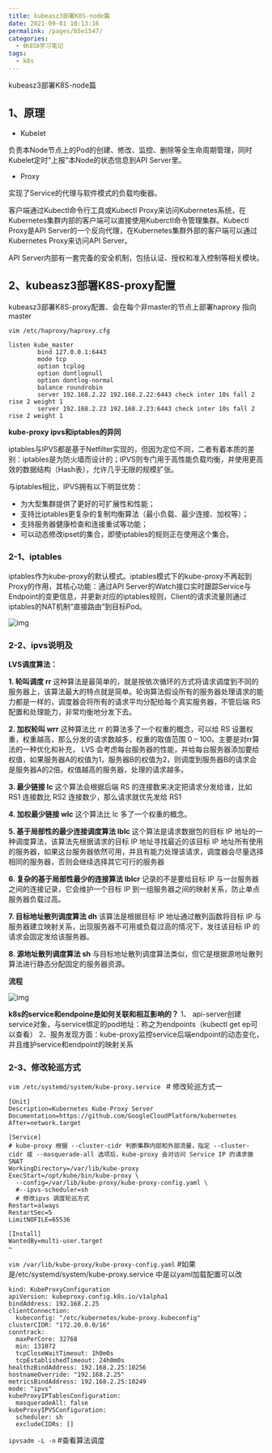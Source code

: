 ```yaml
---
title: kubeasz3部署K8S-node篇
date: 2021-09-01 10:13:16
permalink: /pages/b5e1547/
categories:
  - 《K8S》学习笔记
tags:
  - k8s
---
```

kubeasz3部署K8S-node篇  
<!-- more -->



## 1、原理
- Kubelet 

负责本Node节点上的Pod的创建、修改、监控、删除等全生命周期管理，同时Kubelet定时“上报”本Node的状态信息到API Server里。

- Proxy 

实现了Service的代理与软件模式的负载均衡器。

客户端通过Kubectl命令行工具或Kubectl Proxy来访问Kubernetes系统，在Kubernetes集群内部的客户端可以直接使用Kuberctl命令管理集群。Kubectl Proxy是API Server的一个反向代理，在Kubernetes集群外部的客户端可以通过Kubernetes Proxy来访问API Server。

API Server内部有一套完备的安全机制，包括认证、授权和准入控制等相关模块。







## 2、kubeasz3部署K8S-proxy配置

kubeasz3部署K8S-proxy配置、会在每个非master的节点上部署haproxy 指向master



` vim /etc/haproxy/haproxy.cfg   `

```shell
listen kube_master
        bind 127.0.0.1:6443
        mode tcp
        option tcplog
        option dontlognull
        option dontlog-normal
        balance roundrobin
        server 192.168.2.22 192.168.2.22:6443 check inter 10s fall 2 rise 2 weight 1
        server 192.168.2.23 192.168.2.23:6443 check inter 10s fall 2 rise 2 weight 1
```



**kube-proxy ipvs和iptables的异同**

iptables与IPVS都是基于Netfilter实现的，但因为定位不同，二者有着本质的差别：iptables是为防火墙而设计的；IPVS则专门用于高性能负载均衡，并使用更高效的数据结构（Hash表），允许几乎无限的规模扩张。

与iptables相比，IPVS拥有以下明显优势：

- 为大型集群提供了更好的可扩展性和性能；
- 支持比iptables更复杂的复制均衡算法（最小负载、最少连接、加权等）；
- 支持服务器健康检查和连接重试等功能；
- 可以动态修改ipset的集合，即使iptables的规则正在使用这个集合。

### 2-1、iptables

iptables作为kube-proxy的默认模式。iptables模式下的kube-proxy不再起到Proxy的作用，其核心功能：通过API Server的Watch接口实时跟踪Service与Endpoint的变更信息，并更新对应的iptables规则，Client的请求流量则通过iptables的NAT机制“直接路由”到目标Pod。



![img](https://cdn.jsdelivr.net/gh/lzq70112/images/blog/121317001370.png)



### 2-2、ipvs说明及



**LVS调度算法：**

**1. 轮叫调度 rr**
这种算法是最简单的，就是按依次循环的方式将请求调度到不同的服务器上，该算法最大的特点就是简单。轮询算法假设所有的服务器处理请求的能力都是一样的，调度器会将所有的请求平均分配给每个真实服务器，不管后端 RS 配置和处理能力，非常均衡地分发下去。

**2. 加权轮叫 wrr**
这种算法比 rr 的算法多了一个权重的概念，可以给 RS 设置权重，权重越高，那么分发的请求数越多，权重的取值范围 0 – 100。主要是对rr算法的一种优化和补充， LVS 会考虑每台服务器的性能，并给每台服务器添加要给权值，如果服务器A的权值为1，服务器B的权值为2，则调度到服务器B的请求会是服务器A的2倍。权值越高的服务器，处理的请求越多。

**3. 最少链接 lc**
这个算法会根据后端 RS 的连接数来决定把请求分发给谁，比如 RS1 连接数比 RS2 连接数少，那么请求就优先发给 RS1

**4. 加权最少链接 wlc**
这个算法比 lc 多了一个权重的概念。

**5. 基于局部性的最少连接调度算法 lblc**
这个算法是请求数据包的目标 IP 地址的一种调度算法，该算法先根据请求的目标 IP 地址寻找最近的该目标 IP 地址所有使用的服务器，如果这台服务器依然可用，并且有能力处理该请求，调度器会尽量选择相同的服务器，否则会继续选择其它可行的服务器

**6. 复杂的基于局部性最少的连接算法 lblcr**
记录的不是要给目标 IP 与一台服务器之间的连接记录，它会维护一个目标 IP 到一组服务器之间的映射关系，防止单点服务器负载过高。

**7. 目标地址散列调度算法 dh**
该算法是根据目标 IP 地址通过散列函数将目标 IP 与服务器建立映射关系，出现服务器不可用或负载过高的情况下，发往该目标 IP 的请求会固定发给该服务器。

**8. 源地址散列调度算法 sh**
与目标地址散列调度算法类似，但它是根据源地址散列算法进行静态分配固定的服务器资源。



**流程**



![img](https://cdn.jsdelivr.net/gh/lzq70112/images/blog/clipboard.png)

**k8s的service和endpoine是如何关联和相互影响的？**
1、 api-server创建service对象，与service绑定的pod地址：称之为endpoints（kubectl get ep可以查看）
2、服务发现方面：kube-proxy监控service后端endpoint的动态变化，并且维护service和endpoint的映射关系



### 2-3、修改轮巡方式

`vim /etc/systemd/system/kube-proxy.service ` # 修改轮巡方式一

```
[Unit]
Description=Kubernetes Kube-Proxy Server
Documentation=https://github.com/GoogleCloudPlatform/kubernetes
After=network.target

[Service]
# kube-proxy 根据 --cluster-cidr 判断集群内部和外部流量，指定 --cluster-cidr 或 --masquerade-all 选项后，kube-proxy 会对访问 Service IP 的请求做 SNAT
WorkingDirectory=/var/lib/kube-proxy
ExecStart=/opt/kube/bin/kube-proxy \
  --config=/var/lib/kube-proxy/kube-proxy-config.yaml \
  #--ipvs-scheduler=sh
  # 修改ipvs 调度轮巡方式
Restart=always
RestartSec=5
LimitNOFILE=65536

[Install]
WantedBy=multi-user.target
~                               
```



 `vim /var/lib/kube-proxy/kube-proxy-config.yaml` #如果是/etc/systemd/system/kube-proxy.service 中是以yaml加载配置可以改

```
kind: KubeProxyConfiguration
apiVersion: kubeproxy.config.k8s.io/v1alpha1
bindAddress: 192.168.2.25
clientConnection:
  kubeconfig: "/etc/kubernetes/kube-proxy.kubeconfig"
clusterCIDR: "172.20.0.0/16"
conntrack:
  maxPerCore: 32768
  min: 131072
  tcpCloseWaitTimeout: 1h0m0s
  tcpEstablishedTimeout: 24h0m0s
healthzBindAddress: 192.168.2.25:10256
hostnameOverride: "192.168.2.25"
metricsBindAddress: 192.168.2.25:10249
mode: "ipvs"
kubeProxyIPTablesConfiguration:
  masqueradeAll: false
kubeProxyIPVSConfiguration:
  scheduler: sh
  excludeCIDRs: []
```







`ipvsadm -L -n` #查看算法调度

